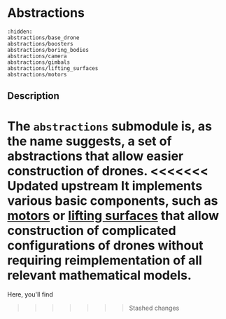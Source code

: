 # Abstractions

```{toctree}
:hidden:
abstractions/base_drone
abstractions/boosters
abstractions/boring_bodies
abstractions/camera
abstractions/gimbals
abstractions/lifting_surfaces
abstractions/motors
```

## Description

The `abstractions` submodule is, as the name suggests, a set of abstractions that allow easier construction of drones.
<<<<<<< Updated upstream
It implements various basic components, such as [motors](abstractions/motors) or [lifting surfaces](abstractions/lifting_surfaces) that allow construction of complicated configurations of drones without requiring reimplementation of all relevant mathematical models.
=======

Here, you'll find
>>>>>>> Stashed changes
